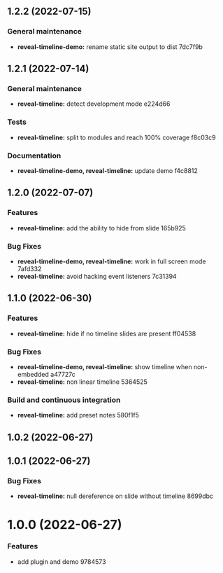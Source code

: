 ## 1.2.2 (2022-07-15)


### General maintenance

* **reveal-timeline-demo:** rename static site output to dist 7dc7f9b

## 1.2.1 (2022-07-14)


### General maintenance

* **reveal-timeline:** detect development mode e224d66


### Tests

* **reveal-timeline:** split to modules and reach 100% coverage f8c03c9


### Documentation

* **reveal-timeline-demo, reveal-timeline:** update demo f4c8812

## 1.2.0 (2022-07-07)


### Features

* **reveal-timeline:** add the ability to hide from slide 165b925


### Bug Fixes

* **reveal-timeline-demo, reveal-timeline:** work in full screen mode 7afd332
* **reveal-timeline:** avoid hacking event listeners 7c31394

## 1.1.0 (2022-06-30)


### Features

* **reveal-timeline:** hide if no timeline slides are present ff04538


### Bug Fixes

* **reveal-timeline-demo, reveal-timeline:** show timeline when non-embedded a47727c
* **reveal-timeline:** non linear timeline 5364525


### Build and continuous integration

* **reveal-timeline:** add preset notes 580f1f5

## 1.0.2 (2022-06-27)

## 1.0.1 (2022-06-27)


### Bug Fixes

* **reveal-timeline:** null dereference on slide without timeline 8699dbc

# 1.0.0 (2022-06-27)


### Features

* add plugin and demo 9784573
